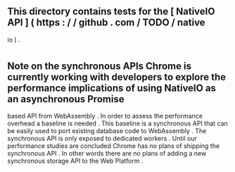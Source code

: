 This
directory
contains
tests
for
the
[
NativeIO
API
]
(
https
:
/
/
github
.
com
/
TODO
/
native
-
io
)
.
#
#
Note
on
the
synchronous
APIs
Chrome
is
currently
working
with
developers
to
explore
the
performance
implications
of
using
NativeIO
as
an
asynchronous
Promise
-
based
API
from
WebAssembly
.
In
order
to
assess
the
performance
overhead
a
baseline
is
needed
.
This
baseline
is
a
synchronous
API
that
can
be
easily
used
to
port
existing
database
code
to
WebAssembly
.
The
synchronous
API
is
only
exposed
to
dedicated
workers
.
Until
our
performance
studies
are
concluded
Chrome
has
no
plans
of
shipping
the
synchronous
API
.
In
other
words
there
are
no
plans
of
adding
a
new
synchronous
storage
API
to
the
Web
Platform
.
